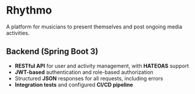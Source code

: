 # Rhythmo

A platform for musicians to present themselves and post ongoing media activities.

## Backend (Spring Boot 3)
- **RESTful API** for user and activity management, with **HATEOAS** support
- **JWT-based** authentication and role-based authorization
- Structured **JSON** responses for all requests, including errors
- **Integration tests** and configured **CI/CD pipeline**
